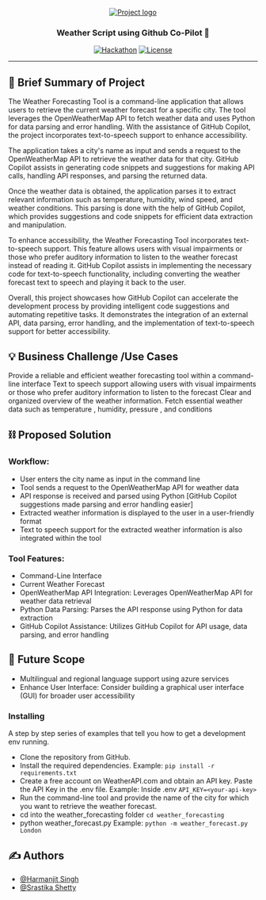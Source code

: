 <p align="center">
  <a href="" rel="noopener">
 <img src="https://i.imgur.com/AZ2iWek.png" alt="Project logo"></a>
</p>
<h3 align="center">Weather Script using Github Co-Pilot 🤖</h3>

<div align="center">

[![Hackathon](https://img.shields.io/badge/hackathon-name-orange.svg)]([http://hackathon.url.com](https://www.techgig.com/codegladiators/github-copilot-hackathon?solve=1))
[![License](https://img.shields.io/badge/license-MIT-blue.svg)](LICENSE.md)

</div>

---


## 🧐 Brief Summary of Project <a name = "problem_statement"></a>
The Weather Forecasting Tool is a command-line application that allows users to retrieve the current weather forecast for a specific city. The tool leverages the OpenWeatherMap API to fetch weather data and uses Python for data parsing and error handling. With the assistance of GitHub Copilot, the project incorporates text-to-speech support to enhance accessibility.

The application takes a city's name as input and sends a request to the OpenWeatherMap API to retrieve the weather data for that city. GitHub Copilot assists in generating code snippets and suggestions for making API calls, handling API responses, and parsing the returned data.

Once the weather data is obtained, the application parses it to extract relevant information such as temperature, humidity, wind speed, and weather conditions. This parsing is done with the help of GitHub Copilot, which provides suggestions and code snippets for efficient data extraction and manipulation.

To enhance accessibility, the Weather Forecasting Tool incorporates text-to-speech support. This feature allows users with visual impairments or those who prefer auditory information to listen to the weather forecast instead of reading it. GitHub Copilot assists in implementing the necessary code for text-to-speech functionality, including converting the weather forecast text to speech and playing it back to the user.

Overall, this project showcases how GitHub Copilot can accelerate the development process by providing intelligent code suggestions and automating repetitive tasks. It demonstrates the integration of an external API, data parsing, error handling, and the implementation of text-to-speech support for better accessibility.

## 💡 Business Challenge /Use Cases <a name = "idea"></a>

Provide a reliable and efficient weather forecasting tool within a command-line interface
Text to speech support allowing users with visual impairments or those who prefer auditory information to listen to the forecast
Clear and organized overview of the weather information. 
Fetch essential weather data such as temperature , humidity, pressure , and conditions




## ⛓️ Proposed Solution <a name = "limitations"></a>


### Workflow:

- User enters the city name as input in the command line
- Tool sends a request to the OpenWeatherMap API for weather data
- API response is received and parsed using Python [GitHub Copilot suggestions made parsing and error handling easier]
- Extracted weather information is displayed to the user in a user-friendly format
- Text to speech support for the extracted weather information is also integrated within the tool



### Tool Features:

- Command-Line Interface
- Current Weather Forecast
- OpenWeatherMap API Integration: Leverages OpenWeatherMap API for weather data retrieval
- Python Data Parsing: Parses the API response using Python for data extraction
- GitHub Copilot Assistance: Utilizes GitHub Copilot for API usage, data parsing, and error handling



## 🚀 Future Scope <a name = "future_scope"></a>

- Multilingual and regional language support using azure services
- Enhance User Interface: Consider building a graphical user interface (GUI) for broader user accessibility

  

### Installing

A step by step series of examples that tell you how to get a development env running.
- Clone the repository from GitHub.
- Install the required dependencies. Example: ```pip install -r requirements.txt```
- Create a free account on WeatherAPI.com and obtain an API key. Paste the API Key in the .env file. Example: Inside .env ```API_KEY=<your-api-key>```
- Run the command-line tool and provide the name of the city for which you want to retrieve the weather forecast.
- cd into the weather_forecasting folder ```cd weather_forecasting```
- python weather_forecast.py <city-name> Example: ```python -m weather_forecast.py London```


## ✍️ Authors <a name = "authors"></a>

- [@Harmanjit Singh](https://github.com/harmanjit14)
- [@Srastika Shetty](https://github.com/srastika)


